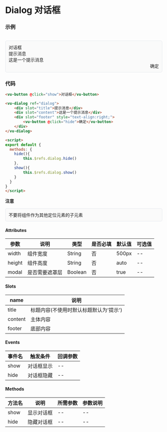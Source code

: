 # Dialog 对话框

### 示例

<br>
<div style="border:1px solid #e4e7ed;border-radius:5px;padding:10px;background-color:#FAFAFA;">
    <vu-button @click="show">对话框</vu-button>
    <vu-dialog ref="dialog">
      <div slot="title">提示消息</div> 
      <div slot="content">这是一个提示消息</div>
      <div slot="footer" style="text-align:right;">
        <vu-button @click="hide">确定</vu-button>
      </div>
    </vu-dialog>
</div>

<script>
export default {
  methods: {
    hide(){
        this.$refs.dialog.hide()
    },
    show(){
        this.$refs.dialog.show()
    }
  }
}
</script>

### 代码
```html
<vu-button @click="show">对话框</vu-button>

<vu-dialog ref="dialog">
    <div slot="title">提示消息</div> 
    <div slot="content">这是一个提示消息</div>
    <div slot="footer" style="text-align:right;">
        <vu-button @click="hide">确定</vu-button>
    </div>
</vu-dialog>

<script>
export default {
  methods: {
    hide(){
        this.$refs.dialog.hide()
    },
    show(){
        this.$refs.dialog.show()
    }
  }
}
</script>
```

**注意**
<div style="border:1px solid #e4e7ed;border-radius:5px;padding:10px;background-color:#FAFAFA;">
    不要将组件作为其他定位元素的子元素
</div>

#### Attributes
| 参数 | 说明 | 类型 | 是否必填 | 默认值 | 可选值 |
| ---  | --- | ---  | ---      | ---   | ---   |
| width | 组件宽度 | String | 否 | 500px | -- |
| height | 组件高度 | String | 否 | auto | -- |
| modal | 是否需要遮罩层 | Boolean | 否 | true | -- |

#### Slots
| name | 说明 |
|  ---  | ---  |
| title | 标题内容(不使用时默认标题默认为'提示') |
| content | 主体内容 |
| footer | 底部内容 |


#### Events
| 事件名 | 触发条件 | 回调参数 |
|  ---  | ---  | ---  | 
| show | 对话框显示 | -- |
| hide | 对话框隐藏 | -- |


#### Methods
| 方法名 | 说明 | 所需参数 | 参数说明 |
|  ---  | ---  | ---  | --- |
| show | 显示对话框 | --  | -- |
| hide | 隐藏对话框 | --  | -- |
